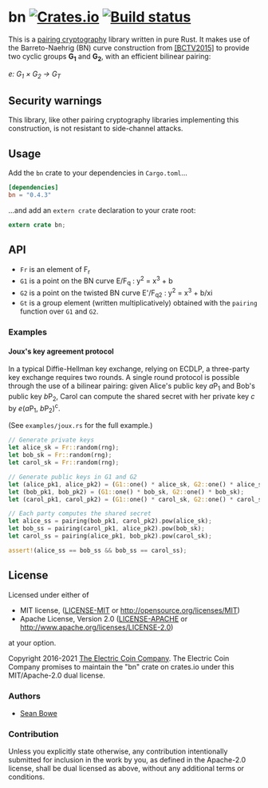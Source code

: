 # bn [![Crates.io](https://img.shields.io/crates/v/bn.svg)](https://crates.io/crates/bn) [![Build status](https://api.travis-ci.org/zcash/bn.svg)](https://travis-ci.org/zcash/bn)

This is a [pairing cryptography](https://en.wikipedia.org/wiki/Pairing-based_cryptography) library written in pure Rust. It makes use of the Barreto-Naehrig (BN) curve construction from [[BCTV2015]](https://eprint.iacr.org/2013/879.pdf) to provide two cyclic groups **G<sub>1</sub>** and **G<sub>2</sub>**, with an efficient bilinear pairing:

*e: G<sub>1</sub> × G<sub>2</sub> → G<sub>T</sub>*

## Security warnings

This library, like other pairing cryptography libraries implementing this construction, is not resistant to side-channel attacks.

## Usage

Add the `bn` crate to your dependencies in `Cargo.toml`...

```toml
[dependencies]
bn = "0.4.3"
```

...and add an `extern crate` declaration to your crate root:

```rust
extern crate bn;
```

## API

* `Fr` is an element of F<sub>r</sub>
* `G1` is a point on the BN curve E/F<sub>q</sub> : y<sup>2</sup> = x<sup>3</sup> + b
* `G2` is a point on the twisted BN curve E'/F<sub>q2</sub> : y<sup>2</sup> = x<sup>3</sup> + b/xi
* `Gt` is a group element (written multiplicatively) obtained with the `pairing` function over `G1` and `G2`.

### Examples

#### Joux's key agreement protocol

In a typical Diffie-Hellman key exchange, relying on ECDLP, a three-party key exchange requires two rounds. A single round protocol is possible through the use of a bilinear pairing: given Alice's public key *a*P<sub>1</sub> and Bob's public key *b*P<sub>2</sub>, Carol can compute the shared secret with her private key *c* by *e*(*a*P<sub>1</sub>, *b*P<sub>2</sub>)<sup>c</sup>.

(See `examples/joux.rs` for the full example.)

```rust
// Generate private keys
let alice_sk = Fr::random(rng);
let bob_sk = Fr::random(rng);
let carol_sk = Fr::random(rng);

// Generate public keys in G1 and G2
let (alice_pk1, alice_pk2) = (G1::one() * alice_sk, G2::one() * alice_sk);
let (bob_pk1, bob_pk2) = (G1::one() * bob_sk, G2::one() * bob_sk);
let (carol_pk1, carol_pk2) = (G1::one() * carol_sk, G2::one() * carol_sk);

// Each party computes the shared secret
let alice_ss = pairing(bob_pk1, carol_pk2).pow(alice_sk);
let bob_ss = pairing(carol_pk1, alice_pk2).pow(bob_sk);
let carol_ss = pairing(alice_pk1, bob_pk2).pow(carol_sk);

assert!(alice_ss == bob_ss && bob_ss == carol_ss);
```

## License

Licensed under either of

 * MIT license, ([LICENSE-MIT](LICENSE-MIT) or http://opensource.org/licenses/MIT)
 * Apache License, Version 2.0 ([LICENSE-APACHE](LICENSE-APACHE) or http://www.apache.org/licenses/LICENSE-2.0)

at your option.

Copyright 2016-2021 [The Electric Coin Company](https://electriccoin.co/).
The Electric Coin Company promises to maintain the "bn" crate on
crates.io under this MIT/Apache-2.0 dual license.

### Authors

* [Sean Bowe](https://github.com/ebfull)

### Contribution

Unless you explicitly state otherwise, any contribution intentionally
submitted for inclusion in the work by you, as defined in the Apache-2.0
license, shall be dual licensed as above, without any additional terms or
conditions.
